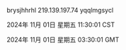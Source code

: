 brysjhhrhl 219.139.197.74 yqqlmgsycl

2024年 11月 01日 星期五 11:30:01 CST

2024年 11月 01日 星期五 03:30:01 GMT
